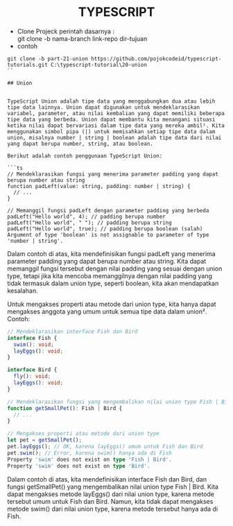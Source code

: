 <div align="center">
  
# TYPESCRIPT

</div>

- Clone Projeck
  perintah dasarnya : <br>
  git clone -b nama-branch link-repo dir-tujuan
- contoh

```
git clone -b part-21-union https://github.com/pojokcodeid/typescript-tutorials.git C:\typescript-tutorial\20-union
``

## Union


TypeScript Union adalah tipe data yang menggabungkan dua atau lebih tipe data lainnya. Union dapat digunakan untuk mendeklarasikan variabel, parameter, atau nilai kembalian yang dapat memiliki beberapa tipe data yang berbeda. Union dapat membantu kita menangani situasi ketika nilai dapat bervariasi dalam tipe data yang mereka ambil¹. Kita menggunakan simbol pipa (|) untuk memisahkan setiap tipe data dalam union, misalnya number | string | boolean adalah tipe data dari nilai yang dapat berupa number, string, atau boolean.

Berikut adalah contoh penggunaan TypeScript Union:

```ts
// Mendeklarasikan fungsi yang menerima parameter padding yang dapat berupa number atau string
function padLeft(value: string, padding: number | string) {
  // ...
}

// Memanggil fungsi padLeft dengan parameter padding yang berbeda
padLeft("Hello world", 4); // padding berupa number
padLeft("Hello world", " "); // padding berupa string
padLeft("Hello world", true); // padding berupa boolean (salah)
Argument of type 'boolean' is not assignable to parameter of type 'number | string'.
```

Dalam contoh di atas, kita mendefinisikan fungsi padLeft yang menerima parameter padding yang dapat berupa number atau string. Kita dapat memanggil fungsi tersebut dengan nilai padding yang sesuai dengan union type, tetapi jika kita mencoba memanggilnya dengan nilai padding yang tidak termasuk dalam union type, seperti boolean, kita akan mendapatkan kesalahan.

Untuk mengakses properti atau metode dari union type, kita hanya dapat mengakses anggota yang umum untuk semua tipe data dalam union². Contoh:

```ts
// Mendeklarasikan interface Fish dan Bird
interface Fish {
  swim(): void;
  layEggs(): void;
}

interface Bird {
  fly(): void;
  layEggs(): void;
}

// Mendeklarasikan fungsi yang mengembalikan nilai union type Fish | Bird
function getSmallPet(): Fish | Bird {
  // ...
}

// Mengakses properti atau metode dari union type
let pet = getSmallPet();
pet.layEggs(); // OK, karena layEggs() umum untuk Fish dan Bird
pet.swim(); // Error, karena swim() hanya ada di Fish
Property 'swim' does not exist on type 'Fish | Bird'.
Property 'swim' does not exist on type 'Bird'.
```

Dalam contoh di atas, kita mendefinisikan interface Fish dan Bird, dan fungsi getSmallPet() yang mengembalikan nilai union type Fish | Bird. Kita dapat mengakses metode layEggs() dari nilai union type, karena metode tersebut umum untuk Fish dan Bird. Namun, kita tidak dapat mengakses metode swim() dari nilai union type, karena metode tersebut hanya ada di Fish.


